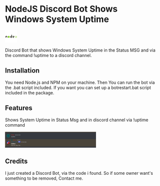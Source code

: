 # NodeJS Discord Bot Shows Windows System Uptime 
<p align="left"> <a href="https://nodejs.org" target="_blank" rel="noreferrer"> <img src="https://raw.githubusercontent.com/devicons/devicon/master/icons/nodejs/nodejs-original-wordmark.svg" alt="nodejs" width="40" height="40"/> </a> </p>
Discord Bot that shows Windows System Uptime in the Status MSG and via the command !uptime to a discord channel.

**Installation**
------------------
You need Node.js and NPM on your machine. Then You can run the bot via the .bat script included. If you want you can set up a botrestart.bat script included in the package.

**Features**
------------------
Shows System Uptime in Status Msg and in discord channel via !uptime command

<img
  src="https://github.com/PacoSLO/nodejs-discordbot-server-uptime/blob/main/uptiime.png"
  alt="Alt text"
  title="Discord Uptime"
  style="display: inline-block; margin: 0 auto; max-width: 300px">

**Credits**
------------------
I just created a Discord Bot, via the code i found.  So if some owner want's something to be removed, Contact me.
